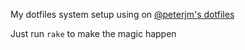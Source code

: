 My dotfiles system setup using on [@peterjm's dotfiles](https://github.com/peterjm/dotfiles)

Just run `rake` to make the magic happen
